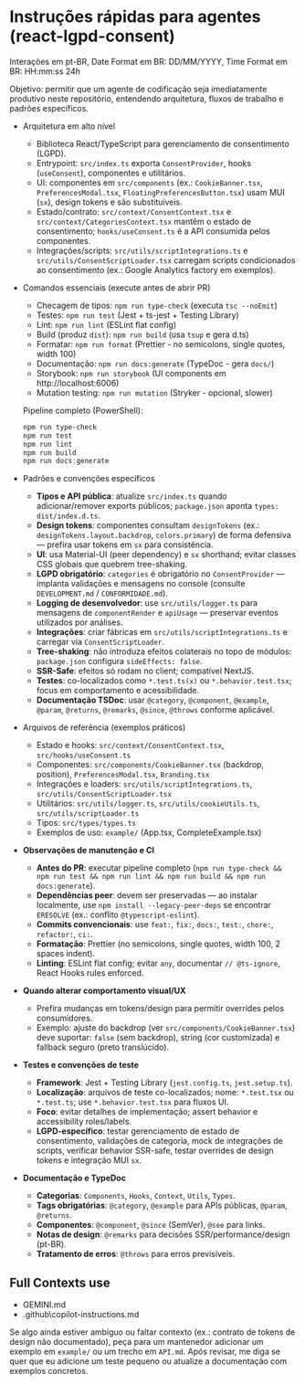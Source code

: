 # Instruções rápidas para agentes (react-lgpd-consent)

Interações em pt-BR, Date Format em BR: DD/MM/YYYY, Time Format em BR: HH:mm:ss 24h

Objetivo: permitir que um agente de codificação seja imediatamente produtivo neste repositório, entendendo arquitetura, fluxos de trabalho e padrões específicos.

- Arquitetura em alto nível
  - Biblioteca React/TypeScript para gerenciamento de consentimento (LGPD).
  - Entrypoint: `src/index.ts` exporta `ConsentProvider`, hooks (`useConsent`), componentes e utilitários.
  - UI: componentes em `src/components` (ex.: `CookieBanner.tsx`, `PreferencesModal.tsx`, `FloatingPreferencesButton.tsx`) usam MUI (`sx`), design tokens e são substituíveis.
  - Estado/contrato: `src/context/ConsentContext.tsx` e `src/context/CategoriesContext.tsx` mantêm o estado de consentimento; `hooks/useConsent.ts` é a API consumida pelos componentes.
  - Integrações/scripts: `src/utils/scriptIntegrations.ts` e `src/utils/ConsentScriptLoader.tsx` carregam scripts condicionados ao consentimento (ex.: Google Analytics factory em exemplos).

- Comandos essenciais (execute antes de abrir PR)
  - Checagem de tipos: `npm run type-check` (executa `tsc --noEmit`)
  - Testes: `npm run test` (Jest + ts-jest + Testing Library)
  - Lint: `npm run lint` (ESLint flat config)
  - Build (produz `dist`): `npm run build` (usa `tsup` e gera d.ts)
  - Formatar: `npm run format` (Prettier - no semicolons, single quotes, width 100)
  - Documentação: `npm run docs:generate` (TypeDoc - gera `docs/`)
  - Storybook: `npm run storybook` (UI components em http://localhost:6006)
  - Mutation testing: `npm run mutation` (Stryker - opcional, slower)

  Pipeline completo (PowerShell):

  ```powershell
  npm run type-check
  npm run test  
  npm run lint
  npm run build
  npm run docs:generate
  ```

- Padrões e convenções específicos
  - **Tipos e API pública**: atualize `src/index.ts` quando adicionar/remover exports públicos; `package.json` aponta `types: dist/index.d.ts`.
  - **Design tokens**: componentes consultam `designTokens` (ex.: `designTokens.layout.backdrop`, `colors.primary`) de forma defensiva — prefira usar tokens em `sx` para consistência.
  - **UI**: usa Material-UI (peer dependency) e `sx` shorthand; evitar classes CSS globais que quebrem tree-shaking.
  - **LGPD obrigatório**: `categories` é obrigatório no `ConsentProvider` — implanta validações e mensagens no console (consulte `DEVELOPMENT.md` / `CONFORMIDADE.md`).
  - **Logging de desenvolvedor**: use `src/utils/logger.ts` para mensagens de `componentRender` e `apiUsage` — preservar eventos utilizados por análises.
  - **Integrações**: criar fábricas em `src/utils/scriptIntegrations.ts` e carregar via `ConsentScriptLoader`.
  - **Tree-shaking**: não introduza efeitos colaterais no topo de módulos: `package.json` configura `sideEffects: false`.
  - **SSR-Safe**: efeitos só rodam no client; compatível NextJS.
  - **Testes**: co-localizados como `*.test.ts(x)` ou `*.behavior.test.tsx`; focus em comportamento e acessibilidade.
  - **Documentação TSDoc**: usar `@category`, `@component`, `@example`, `@param`, `@returns`, `@remarks`, `@since`, `@throws` conforme aplicável.

- Arquivos de referência (exemplos práticos)
  - Estado e hooks: `src/context/ConsentContext.tsx`, `src/hooks/useConsent.ts`
  - Componentes: `src/components/CookieBanner.tsx` (backdrop, position), `PreferencesModal.tsx`, `Branding.tsx`
  - Integrações e loaders: `src/utils/scriptIntegrations.ts`, `src/utils/ConsentScriptLoader.tsx`
  - Utilitários: `src/utils/logger.ts`, `src/utils/cookieUtils.ts`, `src/utils/scriptLoader.ts`
  - Tipos: `src/types/types.ts`
  - Exemplos de uso: `example/` (App.tsx, CompleteExample.tsx)

- **Observações de manutenção e CI**
  - **Antes do PR**: executar pipeline completo (`npm run type-check && npm run test && npm run lint && npm run build && npm run docs:generate`).
  - **Dependências peer**: devem ser preservadas — ao instalar localmente, use `npm install --legacy-peer-deps` se encontrar `ERESOLVE` (ex.: conflito `@typescript-eslint`).
  - **Commits convencionais**: use `feat:`, `fix:`, `docs:`, `test:`, `chore:`, `refactor:`, `ci:`.
  - **Formatação**: Prettier (no semicolons, single quotes, width 100, 2 spaces indent).
  - **Linting**: ESLint flat config; evitar `any`, documentar `// @ts-ignore`, React Hooks rules enforced.

- **Quando alterar comportamento visual/UX**
  - Prefira mudanças em tokens/design para permitir overrides pelos consumidores.
  - Exemplo: ajuste do backdrop (ver `src/components/CookieBanner.tsx`) deve suportar: `false` (sem backdrop), string (cor customizada) e fallback seguro (preto translúcido).

- **Testes e convenções de teste**
  - **Framework**: Jest + Testing Library (`jest.config.ts`, `jest.setup.ts`).
  - **Localização**: arquivos de teste co-localizados; nome: `*.test.tsx` ou `*.test.ts`; use `*.behavior.test.tsx` para fluxos UI.
  - **Foco**: evitar detalhes de implementação; assert behavior e accessibility roles/labels.
  - **LGPD-específico**: testar gerenciamento de estado de consentimento, validações de categoria, mock de integrações de scripts, verificar behavior SSR-safe, testar overrides de design tokens e integração MUI `sx`.

- **Documentação e TypeDoc**
  - **Categorias**: `Components`, `Hooks`, `Context`, `Utils`, `Types`.
  - **Tags obrigatórias**: `@category`, `@example` para APIs públicas, `@param`, `@returns`.
  - **Componentes**: `@component`, `@since` (SemVer), `@see` para links.
  - **Notas de design**: `@remarks` para decisões SSR/performance/design (pt-BR).
  - **Tratamento de erros**: `@throws` para erros previsíveis.

## Full Contexts use
- GEMINI.md
- .github\copilot-instructions.md

Se algo ainda estiver ambíguo ou faltar contexto (ex.: contrato de tokens de design não documentado), peça para um mantenedor adicionar um exemplo em `example/` ou um trecho em `API.md`. Após revisar, me diga se quer que eu adicione um teste pequeno ou atualize a documentação com exemplos concretos.
